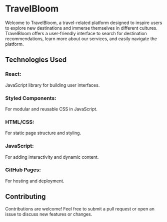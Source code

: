 # TravelBloom
Welcome to TravelBloom, a travel-related platform designed to inspire users to explore new destinations and immerse themselves in different cultures. 
TravelBloom offers a user-friendly interface to search for destination recommendations, learn more about our services, and easily navigate the platform.

## Technologies Used
### React: 
JavaScript library for building user interfaces.
### Styled Components: 
For modular and reusable CSS in JavaScript.
### HTML/CSS: 
For static page structure and styling.
### JavaScript: 
For adding interactivity and dynamic content.
### GitHub Pages: 
For hosting and deployment.

## Contributing
Contributions are welcome! Feel free to submit a pull request or open an issue to discuss new features or changes.
